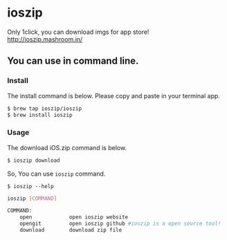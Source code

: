 ioszip
======

Only 1click, you can download imgs for app store!  
http://ioszip.mashroom.in/

## You can use in command line.

### Install

The install command is below. Please copy and paste in your terminal app.

```bash
$ brew tap ioszip/ioszip
$ brew install ioszip
```


### Usage

The download iOS.zip command is below.

```bash
$ ioszip download
```


So, You can use `ioszip` command.

```
$ ioszip --help
```

```bash
ioszip [COMMAND]

COMMAND:
    open            open ioszip website
    opengit         open ioszip github #ioszip is a open source tool!
    download        download zip file
```
